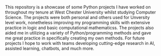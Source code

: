This repository is a showcase of some Python projects I have worked on throughout my tenure at West Chester University whilst studying Computer Science. The projects were both personal and others used for Unversity level work, nonetheless improving my programming skills with extensive practice in logic and basic computational mathematicss.
The projects also aided me in utilizing a variety of Python/programming methods and gave me great practice in specifically creating my own methods. For future projects I hope to work with teams developing cutting-edge research in AI, assisted learning, chatbots, and much more.
